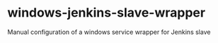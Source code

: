 # windows-jenkins-slave-wrapper
Manual configuration of a windows service wrapper for Jenkins slave
